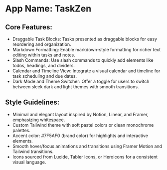 # **App Name**: TaskZen

## Core Features:

- Draggable Task Blocks: Tasks presented as draggable blocks for easy reordering and organization.
- Markdown Formatting: Enable markdown-style formatting for richer text editing within tasks and notes.
- Slash Commands: Use slash commands to quickly add elements like todos, headings, and dividers.
- Calendar and Timeline View: Integrate a visual calendar and timeline for task scheduling and due dates.
- Dark Mode and Theme Switcher: Offer a toggle for users to switch between sleek dark and light themes with smooth transitions.

## Style Guidelines:

- Minimal and elegant layout inspired by Notion, Linear, and Framer, emphasizing whitespace.
- Custom Tailwind theme with soft pastel colors or clean monochrome palettes.
- Accent color: #7F5AF0 (brand color) for highlights and interactive elements.
- Smooth hover/focus animations and transitions using Framer Motion and Tailwind transitions.
- Icons sourced from Lucide, Tabler Icons, or Heroicons for a consistent visual language.